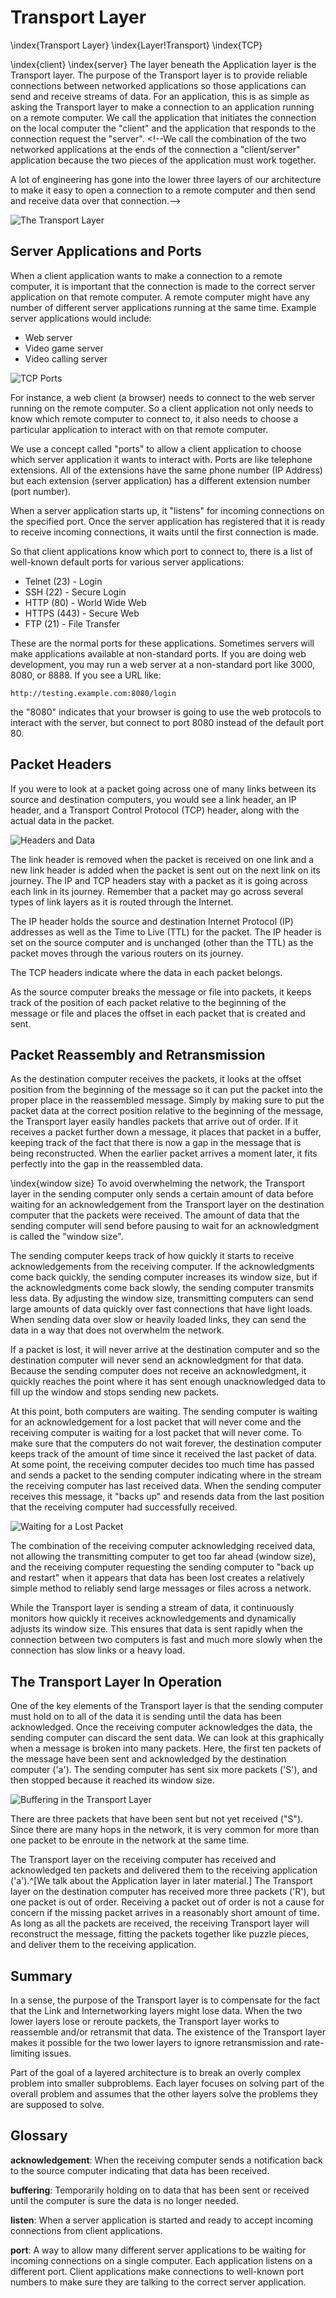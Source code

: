 Transport Layer
===============
\index{Transport Layer}
\index{Layer!Transport}
\index{TCP}

<!--The next layer up from the Internetworking layer is the Transport layer.
A key element of the Internetworking layer is that it does not attempt
to guarantee delivery of any particular packet.   The Internetworking layer
is nearly perfect, but sometimes packets can be lost or misrouted.

![The Transport Layer](../images/layers-transport)

But users of the network want to reliably send entire files or messages across the
Internet. A network is not much good to us if all it can do is send packets
that are received most of the time.
For the network to be useful, all of the packets need to be reassembled into the
right order to reconstruct the message on the receiving system. The network
must also deal with packets that arrive out of order or never arrive at all.
The Transport layer is where we handle reliability and message reconstruction on the
destination computer.

Just like the IP layer,
the Transport layer adds a small amount of data to each packet to help solve
the problems of packet reassembly and retransmission.-->


\index{client}
\index{server}
The layer beneath the Application layer is the Transport layer.
The purpose of the Transport layer is to provide reliable connections between
networked applications so those applications can send and receive streams of
data. For an application, this is as simple as asking the Transport layer
to make a connection to an application running on a remote computer. We
call the application that initiates the connection on the local computer the
"client" and the application that responds to the connection request the
"server". <!--We call the combination of the two networked applications at the
ends of the connection a "client/server" application because the two pieces of
the application must work together.


A lot of engineering has gone into the lower three layers of our architecture
to make it easy to open a connection to a remote computer and then send
and receive data over that connection.-->

![The Transport Layer](../images/layers-transport)

Server Applications and Ports
-----------------------------

When a client application wants to make a connection to a remote computer,
it is important that the connection is made to the correct server application
on that remote computer.  A remote computer might have any
number of different server applications running at the same time. Example
server applications would include:

* Web server
* Video game server
* Video calling server

![TCP Ports](../sketchnote/Ports)

For instance, a web client (a browser) needs to connect to
the web server running on the remote computer. So a client application not only
needs to know which remote computer to connect to, it also needs to choose a particular
application to interact with on that remote computer.

We use a concept called "ports" to allow a client application to choose which
server application it wants to interact with. Ports are like telephone
extensions. All of the extensions have the same phone number (IP Address) but
each extension (server application) has a different extension number (port
number).

When a server application starts up, it "listens" for incoming connections on
the specified port. Once the server application has registered that it is
ready to receive incoming connections, it waits until the first
connection is made.

So that client applications know which port to connect to, there is a list
of well-known default ports for various server applications:

* Telnet (23) - Login
* SSH (22) - Secure Login
* HTTP (80) - World Wide Web
* HTTPS (443) - Secure Web
* FTP (21) - File Transfer

These are the normal ports for these applications.  Sometimes servers will
make applications available at non-standard ports.  If you are doing web development,
you may run a web server at a non-standard port like 3000, 8080, or 8888.  If you see
a URL like:

	http://testing.example.com:8080/login

the "8080" indicates that your browser is going to use the web protocols to interact
with the server, but connect to port 8080 instead of the default port 80.


Packet Headers
--------------

If you were to look at a packet going across one of many links
between its source and destination computers, you would see a link header,
an IP header, and a Transport Control Protocol (TCP) header, along with the
actual data in the packet.

![Headers and Data](../images/headers)

The link header is removed when the packet is received on one link and a
new link header is added when the packet is sent out on the next link on its
journey. The IP and TCP headers stay with a packet as it is going across each
link in its journey. Remember that a packet may go across several types of link
layers as it is routed through the Internet.

The IP header holds the source and destination Internet Protocol (IP) addresses
as well as the Time to Live (TTL) for the packet. The IP header is set on the
source computer and is unchanged (other than the TTL) as the packet moves
through the various routers on its journey.

The TCP headers indicate where the data in each packet belongs. 


As the source
computer breaks the message or file into packets, it keeps track of the position
of each packet relative to the beginning of the message or file and places the
offset in each packet that is created and sent.

Packet Reassembly and Retransmission
------------------------------------

As the destination computer receives the packets, it looks at the offset
position from the beginning of the message so it can put the packet into the
proper place in the reassembled message. Simply by making sure to put the
packet data at the correct position relative to the beginning of the message,
the Transport layer easily handles packets that arrive out of order.  If it
receives a packet further down a message, it places that packet in a buffer,
keeping track of the fact that there is now a gap in the message that is being
reconstructed. When the earlier packet arrives a moment later, it fits
perfectly into the gap in the reassembled data.

\index{window size}
To avoid overwhelming the network, the Transport layer in the sending
computer only sends a certain amount of data before waiting for an
acknowledgement from the Transport layer on the destination computer that the
packets were received. The amount of data that the sending computer will send
before pausing to wait for an acknowledgment is called the "window size".

The sending computer keeps track of how quickly it starts to receive
acknowledgements from the receiving computer. If the acknowledgments come back
quickly, the sending computer increases its window size, but if the
acknowledgments come back slowly, the sending computer transmits less data. By
adjusting the window size, transmitting computers can send large amounts of
data quickly over fast connections that have light loads. When sending data
over slow or heavily loaded links, they can send the data in a way that does
not overwhelm the network.

If a packet is lost, it will never arrive at the destination computer and so
the destination computer will never send an acknowledgment for that data.
Because the sending computer does not receive an acknowledgment, it quickly
reaches the point where it has sent enough unacknowledged data to fill up the
window and stops sending new packets.

At this point, both computers are waiting. The sending computer is waiting
for an acknowledgement for a lost packet that will never come and the receiving
computer is waiting for a lost packet that will never come. To make sure that
the computers do not wait forever, the destination computer keeps track of the
amount of time since it received the last packet of data. At some point, the
receiving computer decides too much time has passed and sends a packet to the
sending computer indicating where in the stream the receiving computer has last
received data. When the sending computer receives this message, it "backs up"
and resends data from the last position that the receiving computer had
successfully received.

![Waiting for a Lost Packet](../sketchnote/Transport)

The combination of the receiving computer acknowledging received data, not
allowing the transmitting computer to get too far ahead (window size), and the
receiving computer requesting the sending computer to "back up and restart"
when it appears that data has been lost creates a relatively simple method to
reliably send large messages or files across a network.

While the Transport layer is sending a stream of data, it continuously monitors
how quickly it receives acknowledgements and dynamically adjusts its window size.
This ensures that data is sent rapidly when the connection between two
computers is fast and much more slowly when the connection has slow links or
a heavy load.

The Transport Layer In Operation
--------------------------------

One of the key elements of the Transport layer is that the sending computer
must hold on to all of the data it is sending until the data has been
acknowledged. Once the receiving computer acknowledges the
data, the sending computer can discard the sent data.  We can look at this
graphically when a message is broken into many packets. Here, the first ten packets
of the message have been sent and acknowledged by the destination computer ('a').
The sending computer has sent six more packets ('S'), and then stopped because it
reached its window size.

![Buffering in the Transport Layer](../images/transport-buffer)

There are three packets that have been sent but not yet received ("S").  Since there
are many hops in the network, it is very common for more than one packet to be
enroute in the network at the same time.

The Transport layer on the receiving computer has received and acknowledged ten
packets and delivered them to the receiving application ('a').^[We talk about the
Application layer in later material.] The Transport layer on the destination
computer has received more three packets ('R'), but one packet is out of order.
Receiving a packet out of order is not a cause for concern if the missing
packet arrives in a reasonably short amount of time. As long as all the
packets are received, the receiving Transport layer will reconstruct the
message, fitting the packets together like puzzle pieces, and deliver them
to the receiving application.


Summary
-------

In a sense, the purpose of the Transport layer is to compensate for the fact
that the Link and Internetworking layers might lose data. When the two
lower layers lose or reroute packets, the Transport layer works to reassemble
and/or retransmit that data. The existence of the Transport layer makes it
possible for the two lower layers to ignore retransmission and rate-limiting
issues.

Part of the goal of a layered architecture is to break an overly complex
problem into smaller subproblems. Each layer focuses on solving part of the
overall problem and assumes that the other layers solve the problems they are
supposed to solve.

Glossary
--------

**acknowledgement**: When the receiving computer sends a notification back
to the source computer indicating that data has been received.

**buffering**: Temporarily holding on to data that has been sent or received until
the computer is sure the data is no longer needed.

**listen**: When a server application is started and ready to accept
incoming connections from client applications.

**port**: A way to allow many different server applications to be waiting
for incoming connections on a single computer. Each application listens on
a different port. Client applications make connections to well-known
port numbers to make sure they are talking to the correct server application.


<!--
Questions
---------

You can take this quiz online at http://www.net-intro.com/quiz/

1. What is the primary problem the Transport (TCP) layer is supposed to solve?
a) Move packets across multiple hops from a source to destination computer
b) Move packets across a single physical connection
c) Deal with lost and out-of-order packets
d) Deal with encryption of sensitive data

2. What is in the TCP header?
a) Physical address
b) IP Address and Time to Live
c) Port number and offset
d) Which document is being requested

3. Why is "window size" important for the proper functioning of the network?
a) Because packets that are too large will clog fiber optic connections
b) It prevents a fast computer from sending too much data on a slow connection
c) It limits the number of hops a packet can take before it is dropped
d) It determines what part of an IP address is the network number

4. What happens when a sending computer receives an acknowledgement from the
receiving computer?
a) The sending computer resends the data to make sure it was
transmitted accurately
b) The sending computer sends more data up to the window size
c) The sending computer sends an "acknowledgment for the acknowledgment"
d) The sending computer sends the acknowledgement to the Internet Map (IMAP)

5. Which of these detects and takes action when packets are lost?
a) Sending computer
b) Network gateway
c) Core Internet routers
d) Receiving computer

6. Which of these retains data packets so they can be retransmitted
if a packets lost?
a) Sending computer
b) Network gateway
c) Core Internet routers
d) Receiving computer

7. Which of these is most similar to a TCP port?
a) Train station
b) Undersea network cable
c) Apartment number
d) Sculpture garden

8. Which half of the client/server application must start first?
a) Client
b) Server

9. What is the port number for the Domain Name System?
a) 22
b) 80
c) 53
d) 143

10. What is the port number for the IMAP mail retrieval protocol?
a) 22
b) 80
c) 53
d) 143


-->

